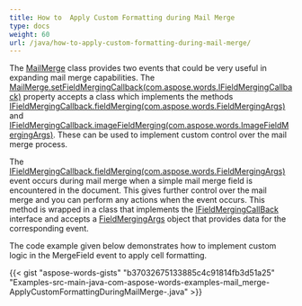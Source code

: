 ```yaml
---
title: How to  Apply Custom Formatting during Mail Merge
type: docs
weight: 60
url: /java/how-to-apply-custom-formatting-during-mail-merge/
---
```


The [MailMerge](https://apireference.aspose.com/words/java/com.aspose.words/mailmerge) class provides two events that could be very useful in expanding mail merge capabilities. The [MailMerge.setFieldMergingCallback(com.aspose.words.IFieldMergingCallback)](https://apireference.aspose.com/words/java/com.aspose.words/mailmerge) property accepts a class which implements the methods [IFieldMergingCallback.fieldMerging(com.aspose.words.FieldMergingArgs)](https://apireference.aspose.com/words/java/com.aspose.words/ifieldmergingcallback) and [IFieldMergingCallback.imageFieldMerging(com.aspose.words.ImageFieldMergingArgs)](https://apireference.aspose.com/words/java/com.aspose.words/ifieldmergingcallback). These can be used to implement custom control over the mail merge process.

The [IFieldMergingCallback.fieldMerging(com.aspose.words.FieldMergingArgs)](https://apireference.aspose.com/words/java/com.aspose.words/ifieldmergingcallback) event occurs during mail merge when a simple mail merge field is encountered in the document. This gives further control over the mail merge and you can perform any actions when the event occurs. This method is wrapped in a class that implements the [IFieldMergingCallBack](https://apireference.aspose.com/words/java/com.aspose.words/ifieldmergingcallback) interface and accepts a [FieldMergingArgs](https://apireference.aspose.com/words//java/com.aspose.words/fieldmergingargs) object that provides data for the corresponding event.

The code example given below demonstrates how to implement custom logic in the MergeField event to apply cell formatting.

{{< gist "aspose-words-gists" "b37032675133885c4c91814fb3d51a25" "Examples-src-main-java-com-aspose-words-examples-mail_merge-ApplyCustomFormattingDuringMailMerge-.java" >}}
